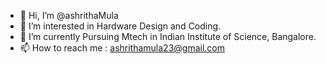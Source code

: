 - 👋 Hi, I’m @ashrithaMula
- 👀 I’m interested in Hardware Design and Coding.
- 🌱 I’m currently Pursuing Mtech in Indian Institute of Science, Bangalore.
- 📫 How to reach me : ashrithamula23@gmail.com

<!---
ashrithaMula/ashrithaMula is a ✨ special ✨ repository because its `README.md` (this file) appears on your GitHub profile.
You can click the Preview link to take a look at your changes.
--->
